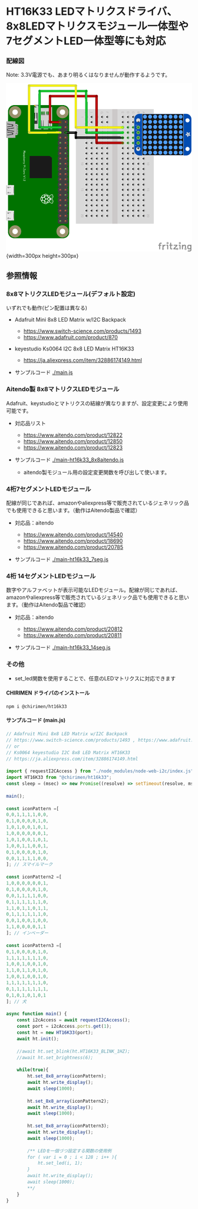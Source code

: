 # HT16K33 LEDマトリクスドライバ、8x8LEDマトリクスモジュール一体型や7セグメントLED一体型等にも対応

### 配線図

Note: 3.3V電源でも、あまり明るくはなりませんが動作するようです。

![配線図](./schematic.png "schematic"){width=300px height=300px}

## 参照情報

### 8x8マトリクスLEDモジュール(デフォルト設定)
いずれでも動作(ピン配置は異なる)
* Adafruit Mini 8x8 LED Matrix w/I2C Backpack
  * https://www.switch-science.com/products/1493
  * https://www.adafruit.com/product/870

* keyestudio Ks0064 I2C 8x8 LED Matrix HT16K33
  * https://ja.aliexpress.com/item/32886174149.html

* サンプルコード [./main.js](./main.js)

### Aitendo製 8x8マトリクスLEDモジュール
Adafruit、keystudioとマトリクスの結線が異なりますが、設定変更により使用可能です。

* 対応品リスト
  * https://www.aitendo.com/product/12822
  * https://www.aitendo.com/product/12850
  * https://www.aitendo.com/product/12823

* サンプルコード [./main-ht16k33_8x8aitendo.js](./main-ht16k33_8x8aitendo.js)
  * aitendo製モジュール用の設定変更関数を呼び出して使います。

### 4桁7セグメントLEDモジュール
配線が同じであれば、amazonやaliexpress等で販売されているジェネリック品でも使用できると思います。（動作はAitendo製品で確認）
* 対応品：aitendo
  * https://www.aitendo.com/product/14540
  * https://www.aitendo.com/product/18690
  * https://www.aitendo.com/product/20785

* サンプルコード [./main-ht16k33_7seg.js](./main-ht16k33_7seg.js)

### 4桁 14セグメントLEDモジュール
数字やアルファベットが表示可能なLEDモジュール。配線が同じであれば、amazonやaliexpress等で販売されているジェネリック品でも使用できると思います。（動作はAitendo製品で確認）
* 対応品：aitendo
  * https://www.aitendo.com/product/20812
  * https://www.aitendo.com/product/20811

* サンプルコード [./main-ht16k33_14seg.js](./main-ht16k33_14seg.js)

### その他
* set_led関数を使用することで、任意のLEDマトリクスに対応できます

#### CHIRIMEN ドライバのインストール

```shell
npm i @chirimen/ht16k33
```

#### サンプルコード (main.js)

```javascript
// Adafruit Mini 8x8 LED Matrix w/I2C Backpack
// https://www.switch-science.com/products/1493 , https://www.adafruit.com/product/870
// or
// Ks0064 keyestudio I2C 8x8 LED Matrix HT16K33
// https://ja.aliexpress.com/item/32886174149.html

import { requestI2CAccess } from "./node_modules/node-web-i2c/index.js";
import HT16K33 from "@chirimen/ht16k33";
const sleep = (msec) => new Promise((resolve) => setTimeout(resolve, msec));

main();

const iconPattern =[
0,0,1,1,1,1,0,0,
0,1,0,0,0,0,1,0,
1,0,1,0,0,1,0,1,
1,0,0,0,0,0,0,1,
1,0,1,0,0,1,0,1,
1,0,0,1,1,0,0,1,
0,1,0,0,0,0,1,0,
0,0,1,1,1,1,0,0,
]; // スマイルマーク

const iconPattern2 =[
1,0,0,0,0,0,0,1,
0,1,0,0,0,0,1,0,
0,0,1,1,1,1,0,0,
0,1,1,1,1,1,1,0,
1,1,0,1,1,0,1,1,
0,1,1,1,1,1,1,0,
0,0,1,0,0,1,0,0,
1,1,0,0,0,0,1,1
]; // インベーダー

const iconPattern3 =[
0,1,0,0,0,0,1,0,
1,1,1,1,1,1,1,0,
1,0,0,1,0,0,1,0,
1,1,0,1,1,0,1,0,
1,0,0,1,0,0,1,0,
1,1,1,1,1,1,1,0,
0,1,1,1,1,1,1,1,
0,1,0,1,0,1,0,1
]; // 犬

async function main() {
	const i2cAccess = await requestI2CAccess();
	const port = i2cAccess.ports.get(1);
	const ht = new HT16K33(port);
	await ht.init();
	
	//await ht.set_blink(ht.HT16K33_BLINK_1HZ);
	//await ht.set_brightness(6);
	
	while(true){
		ht.set_8x8_array(iconPattern);
		await ht.write_display();
		await sleep(1000);
		
		ht.set_8x8_array(iconPattern2);
		await ht.write_display();
		await sleep(1000);
		
		ht.set_8x8_array(iconPattern3);
		await ht.write_display();
		await sleep(1000);
		
		/** LEDを一個づつ設定する関数の使用例
		for ( var i = 0 ; i < 128 ; i++ ){
			ht.set_led(i, 1);
		}
		await ht.write_display();
		await sleep(1000);
		**/
	}
}
```
